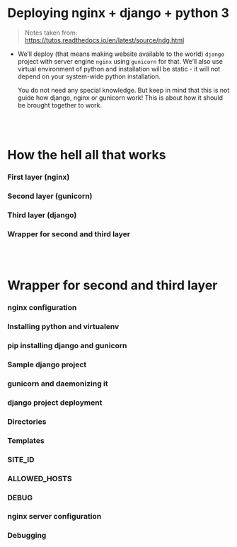 # Deploying nginx + django + python 3

> Notes taken from: https://tutos.readthedocs.io/en/latest/source/ndg.html

- We’ll deploy (that means making website available to the world) `django` project with server engine `nginx` using `gunicorn` for that. We’ll also use virtual environment of python and installation will be static - it will not depend on your system-wide python installation.

  You do not need any special knowledge. But keep in mind that this is not guide how django, nginx or gunicorn work! This is about how it should be brought together to work.

<br>
<br>

# How the hell all that works

### First layer (nginx)

### Second layer (gunicorn)

### Third layer (django)

### Wrapper for second and third layer

<Br>
<br>

# Wrapper for second and third layer

### nginx configuration

### Installing python and virtualenv

### pip installing django and gunicorn

### Sample django project

### gunicorn and daemonizing it

### django project deployment

### Directories

### Templates

### SITE_ID

### ALLOWED_HOSTS

### DEBUG

### nginx server configuration

### Debugging
